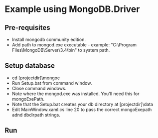 # Example using MongoDB.Driver #

## Pre-requisites ##

* Install mongodb community edition. 
* Add path to mongod.exe executable - example: "C:\Program Files\MongoDB\Server\3.4\bin" to system path.

## Setup database ##

* cd [projectdir]\mongoc
* Run Setup.bat from command window.
* Close command windows.
* Note where the mongod.exe was installed. You'll need this for mongoExePath.
* Note that the Setup.bat creates your db directory at [projectdir]\data
* Edit MainWindow.xaml.cs line 20 to pass the correct mongoExepath adnd dbdirpath strings.

## Run ##



